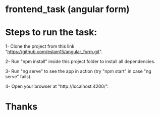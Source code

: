 # frontend_task (angular form)

# Steps to run the task:



1- Clone the project from this link "https://github.com/eslam15/angular_form.git".

2- Run "npm install" inside this project folder to install all dependencies.

3- Run "ng serve" to see the app in action (try "npm start" in case "ng serve" fails).

4- Open your browser at "http://localhost:4200/".



# Thanks